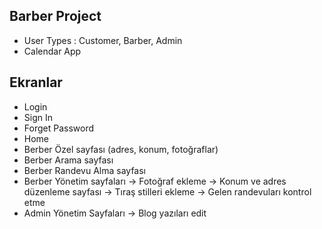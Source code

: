## Barber Project

-   User Types : Customer, Barber, Admin
-   Calendar App

## Ekranlar

-   Login
-   Sign In
-   Forget Password
-   Home
-   Berber Özel sayfası (adres, konum, fotoğraflar)
-   Berber Arama sayfası
-   Berber Randevu Alma sayfası
-   Berber Yönetim sayfaları
    -> Fotoğraf ekleme
    -> Konum ve adres düzenleme sayfası
    -> Tıraş stilleri ekleme
    -> Gelen randevuları kontrol etme
-   Admin Yönetim Sayfaları
    -> Blog yazıları edit
